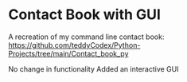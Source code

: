 # Contact Book with GUI

A recreation of my command line contact book: https://github.com/teddyCodex/Python-Projects/tree/main/Contact_book_py

No change in functionality
Added an interactive GUI
